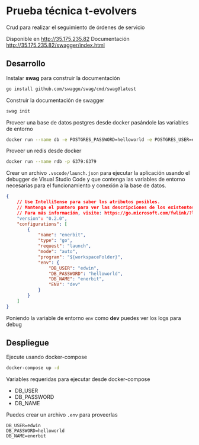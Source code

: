 # Prueba técnica t-evolvers

Crud para realizar el seguimiento de órdenes de servicio

Disponible en http://35.175.235.82
Documentación http://35.175.235.82/swagger/index.html

## Desarrollo

Instalar **swag** para construir la documentación

```bash
go install github.com/swaggo/swag/cmd/swag@latest
```

Construir la documentación de swagger

```bash
swag init
```

Proveer una base de datos postgres desde docker pasándole las variables de entorno

```bash
docker run --name db -e POSTGRES_PASSWORD=helloworld -e POSTGRES_USER=edwin -e POTGRES_DB=enerbit -p 5432:5432 postgres
```

Proveer un redis desde docker

```bash
docker run --name rdb -p 6379:6379
```

Crear un archivo `.vscode/launch.json` para ejecutar la aplicación usando el
debugger de Visual Studio Code y que contenga las variables de entorno
necesarias para el funcionamiento y conexión a la base de datos.

```json
{
    // Use IntelliSense para saber los atributos posibles.
    // Mantenga el puntero para ver las descripciones de los existentes atributos.
    // Para más información, visite: https://go.microsoft.com/fwlink/?linkid=830387
    "version": "0.2.0",
    "configurations": [
        {
            "name": "enerbit",
            "type": "go",
            "request": "launch",
            "mode": "auto",
            "program": "${workspaceFolder}",
            "env": {
                "DB_USER": "edwin",
                "DB_PASSWORD": "helloworld",
                "DB_NAME": "enerbit",
                "ENV": "dev"
            }
        }
    ]
}
```

Poniendo la variable de entorno `env` como **dev** puedes ver los logs para debug

## Despliegue

Ejecute usando docker-compose
```bash
docker-compose up -d
```

Variables requeridas para ejecutar desde docker-compose

- DB_USER
- DB_PASSWORD
- DB_NAME

Puedes crear un archivo `.env` para proveerlas

```
DB_USER=edwin
DB_PASSWORD=helloworld
DB_NAME=enerbit
```
